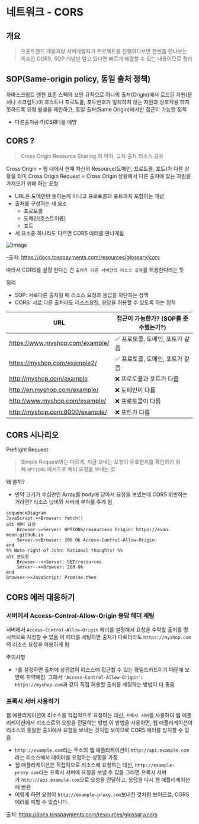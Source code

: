 # 네트워크 - CORS
## 개요
> 프론트엔드 개발자랑 서버개발자가 프로젝트를 진행하다보면 한번쯤 만나보는 이슈인 CORS, SOP
개념만 알고 있다면 빠르게 해결할 수 있는 내용이므로 정리

## SOP(Same-origin policy, 동일 출처 정책)
자바스크립트 엔진 표준 스펙의 보안 규칙으로 하나의 출처(Origin)에서 로드된 자원(문서나 스크립트)이 호스트나 프로토콜, 포트번호가 일치하지 않는 자원과 상호작용 하지 못하도록 요청 발생을 제한하고, 동일 출처(Same Origin)에서만 접근이 가능한 정책
- 다른출처공격(CSRF)를 예방

## CORS ?
> Cross Origin Resource Sharing 의 약자, 교차 출처 리소스 공유

Cross Origin = 웹 내에서 현재 자신의 Resource(도메인, 프로토콜, 포트)가 다른 상황을 의미
Cross Origin Request = Cross Origin 상황에서 다른 출처에 있는 자원을 가져오기 위해 하는 요청

- URL은 도메인만 뜻하는게 아니고 프로토콜과 포트까지 포함하는 개념
- 출처를 구성하는 세 요소
    - 프로토콜
    - 도메인(호스트이름)
    - 포트
- 세 요소중 하나라도 다르면 CORS 에러를 만나게됨

![image](https://github.com/5dotseven/cs-basic-study/assets/144773042/c28f0d12-c597-44b5-a68e-77566558dae3)

-출처: https://docs.tosspayments.com/resources/glossary/cors

따라서 CORS를 설정 한다는 건 `출처가 다른 서버간의 리소스 공유`를 허용한다라는 뜻

정리
- SOP: 서로다른 출처일 때 리소스 요청과 응답을 차단하는 정책
- CORS: 서로 다른 출처라도 리소스요청, 응답을 허용할 수 있도록 하는 정책

| URL                             | 접근이 가능한가? (SOP를 준수했는가?) |
| ------------------------------- | ----------------------- |
| https://www.myshop.com/example/ | ✅ 프로토콜, 도메인, 포트가 같음     |
| https://myshop.com/example2/    | ✅ 프로토콜, 도메인, 포트가 같음     |
| http://myshop.com/example       | ❌ 프로토콜과 포트가 다름          |
| http://en.myshop.com/example/   | ❌ 도메인이 다름               |
| http://www.myshop.com/example/  | ❌ 프로토콜이 다름              |
| http://myshop.com:8000/example/ | ❌ 포트가 다름                |
## CORS 시나리오
Prefilght Request
> Simple Request와는 다르게, 지금 보내는 요청이 유효한지를 확인하기 위해 `OPTIONS` 메서드로 예비 요청을 보내는 것

왜 쓸까?
- 만약 크기가 수십만인 Array를 body에 담아서 요청을 보냈는데 CORS 위반하는 거라면? 리소스 낭비와 서버에 부하를 주게 됨
```mermaid
sequenceDiagram
JavaScript->>Browser: fetch()
alt 예비 요청
    Browser->>Server: OPTIONS/resourcess Origin: https://evan-moon.github.io
    Server->>Browser: 200 Ok Access-Control-Allow-Origin:
end
%% Note right of John: Rational thoughts! %%
alt 본요청
	Browser-->>Server: GET/resources
	Server-->>Browser: 200 Ok
end
Browser->>JavaScript: Promise.then
```

## CORS 에러 대응하기
### 서버에서 Access-Control-Allow-Origin 응답 헤더 세팅
서버에서 `Access-Control-Allow-Origin` 헤더를 설정해서 요청을 수락할 출처를 명시적으로 지정할 수 있음
이 헤더를 세팅하면 출처가 다르더라도 `https://myshop.com`의 리소스 요청을 허용하게 됨

주의사항
- `*`를 설정하면 출처에 상관없이 리소스에 접근할 수 있는 와일드카드이기 때문에 보안에 취약해짐. 그래서 `'Access-Control-Allow-Origin': https://myshop.com`과 같이 직접 허용할 출처를 세팅하는 방법이 더 좋음

### 프록시 서버 사용하기
웹 애플리케이션이 리소스를 직접적으로 요청하는 대신, `프록시 서버`를 사용하여 웹 애플리케이션에서 리소스로의 요청을 전달하는 방법 이 방법을 사용하면, 웹 애플리케이션이 리소스와 동일한 출처에서 요청을 보내는 것처럼 보이므로 CORS 에러를 방지할 수 있음

- `http://example.com`라는 주소의 웹 애플리케이션이 `http://api.example.com`라는 리소스에서 데이터를 요청하는 상황을 가정
- 웹 애플리케이션은 직접적으로 리소스에 요청하는 대신, `http://example-proxy.com`라는 프록시 서버에 요청을 보낼 수 있음 그러면 프록시 서버가 `http://api.example.com`으로 요청을 전달하고, 응답을 다시 웹 애플리케이션에 반환
- 이렇게 하면 요청이 `http://example-proxy.com`보내진 것처럼 보이므로, CORS 에러를 피할 수 있습니다.


출처: https://docs.tosspayments.com/resources/glossary/cors